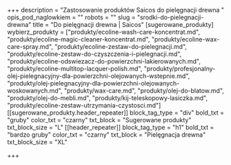 +++
description = "Zastosowanie produktów Saicos do pielęgnacji drewna "
opis_pod_naglowkiem = ""
robots = ""
slug = "srodki-do-pielegnacji-drewna"
title = "Do pielęgnacji drewna | Saicos"
[sugerowane_produkty]
wybierz_produkty = ["produkty/ecoline-wash-care-koncentrat.md", "produkty/ecoline-magic-cleaner-koncentrat.md", "produkty/ecoline-wax-care-spray.md", "produkty/ecoline-zestaw-do-pielegnacji.md", "produkty/ecoline-zestaw-do-czyszczenia-i-pielegnacji.md", "produkty/ecoline-odswiezacz-do-powierzchni-lakierowanych.md", "produkty/ecoline-multitop-lacquer-polish.md", "produkty/profesjonalny-olej-pielegnacyjny-dla-powierzchni-olejowanych-wstepnie.md", "produkty/olej-pielegnacyjny-dla-powierzchni-olejowanych-woskowanych.md", "produkty/wax-care.md", "produkty/olej-do-blatow.md", "produkty/olej-do-mebli.md", "produkty/kij-teleskopowy-lasiczka.md", "produkty/ecoline-zestaw-utrzymania-czystosci.md"]
[[sugerowane_produkty.header_repeater]]
block_tag_type = "div"
bold_txt = "gruby"
color_txt = "czarny"
txt_block = "Sugerowane produkty"
txt_block_size = "L"
[[header_repeater]]
block_tag_type = "h1"
bold_txt = "bardzo gruby"
color_txt = "czarny"
txt_block = "Pielęgnacja drewna"
txt_block_size = "XL"

+++
